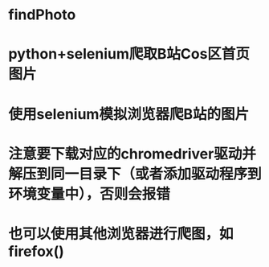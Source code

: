 # findPhoto
# python+selenium爬取B站Cos区首页图片

# 使用selenium模拟浏览器爬B站的图片
# 注意要下载对应的chromedriver驱动并解压到同一目录下（或者添加驱动程序到环境变量中），否则会报错
# 也可以使用其他浏览器进行爬图，如firefox()


